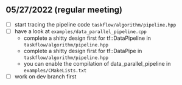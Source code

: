 ## 05/27/2022 (regular meeting)

- [ ] start tracing the pipeline code `taskflow/algorithm/pipeline.hpp`
- [ ] have a look at `examples/data_parallel_pipeline.cpp` 
  + complete a shitty design first for tf::DataPipeline in `taskflow/algorithm/pipeline.hpp`
  + complete a shitty design first for tf::DataPipe in `taskflow/algorithm/pipeline.hpp`
  + you can enable the compilation of data_parallel_pipeline in `examples/CMakeLists.txt`
- [ ] work on dev branch first
